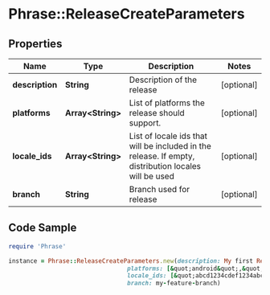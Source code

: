 # Phrase::ReleaseCreateParameters

## Properties

Name | Type | Description | Notes
------------ | ------------- | ------------- | -------------
**description** | **String** | Description of the release | [optional] 
**platforms** | **Array&lt;String&gt;** | List of platforms the release should support. | [optional] 
**locale_ids** | **Array&lt;String&gt;** | List of locale ids that will be included in the release. If empty, distribution locales will be used | [optional] 
**branch** | **String** | Branch used for release | [optional] 

## Code Sample

```ruby
require 'Phrase'

instance = Phrase::ReleaseCreateParameters.new(description: My first Release,
                                 platforms: [&quot;android&quot;,&quot;ios&quot;],
                                 locale_ids: [&quot;abcd1234cdef1234abcd1234cdef1234&quot;,&quot;fff565db236400772368235db2c6117e&quot;],
                                 branch: my-feature-branch)
```



